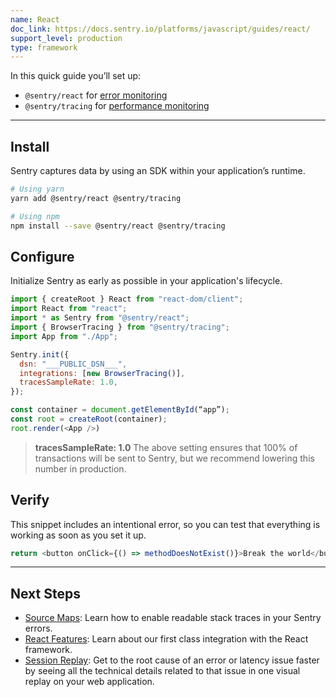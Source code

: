 ```yaml
---
name: React
doc_link: https://docs.sentry.io/platforms/javascript/guides/react/
support_level: production
type: framework
---
```

In this quick guide you’ll set up:
- `@sentry/react` for [error monitoring](https://docs.sentry.io/platforms/javascript/guides/react/)
- `@sentry/tracing` for [performance monitoring](https://docs.sentry.io/platforms/javascript/guides/react/performance/)

---

## Install
Sentry captures data by using an SDK within your application’s runtime.

```bash
# Using yarn
yarn add @sentry/react @sentry/tracing

# Using npm
npm install --save @sentry/react @sentry/tracing
```

## Configure
Initialize Sentry as early as possible in your application's lifecycle.

```javascript
import { createRoot } React from "react-dom/client";
import React from "react";  
import * as Sentry from "@sentry/react";
import { BrowserTracing } from "@sentry/tracing";
import App from "./App";

Sentry.init({
  dsn: "___PUBLIC_DSN___",
  integrations: [new BrowserTracing()],
  tracesSampleRate: 1.0,
});

const container = document.getElementById(“app”);
const root = createRoot(container);
root.render(<App />)
```

> **tracesSampleRate: 1.0**
> The above setting ensures that 100% of transactions will be sent to Sentry, but we recommend lowering this number in production.

## Verify
This snippet includes an intentional error, so you can test that everything is working as soon as you set it up.

```javascript
return <button onClick={() => methodDoesNotExist()}>Break the world</button>;
```

---
## Next Steps
- [Source Maps](https://docs.sentry.io/platforms/javascript/guides/react/sourcemaps/): Learn how to enable readable stack traces in your Sentry errors.
- [React Features](https://docs.sentry.io/platforms/javascript/guides/react/features/): Learn about our first class integration with the React framework.
- [Session Replay](https://docs.sentry.io/platforms/javascript/guides/react/session-replay/): Get to the root cause of an error or latency issue faster by seeing all the technical details related to that issue in one visual replay on your web application.
